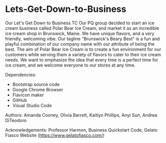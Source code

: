 # Lets-Get-Down-to-Business
Our Let's Get Down to Business TC
Our PQ group decided to start an ice cream business called Polar Bear Ice Cream, and market it as an incredible
ice cream shop in Brunswick, Maine. We have unique flavors, and a very friendly, welcoming vibe. Our tagline "Brunswick's
Beary Best" is a fun and playful combination of our company name with our attribute of being the best. The aim of Polar Bear
Ice Cream is to create a fun environment for our customers while serving them a variety of flavors to cater to their 
ice cream needs. We want to emphasize the idea that every time is a perfect time for ice cream, and we welcome everyone
to our stores at any time.

Dependencies:
 - Bootstrap source code
 - Google Chrome Browser
 - Flavicon maker
 - GitHub
 - Visual Studio Code

 Authors: Amanda Cooney, Olivia Barrett, Kaitlyn Phillips, Anyi Sun, Andrea DiTeodoro

 Acknowledgements: Professor Harmon, Business Quickstart Code, Gelato Fiasco Website (https://www.gelatofiasco.com/)
